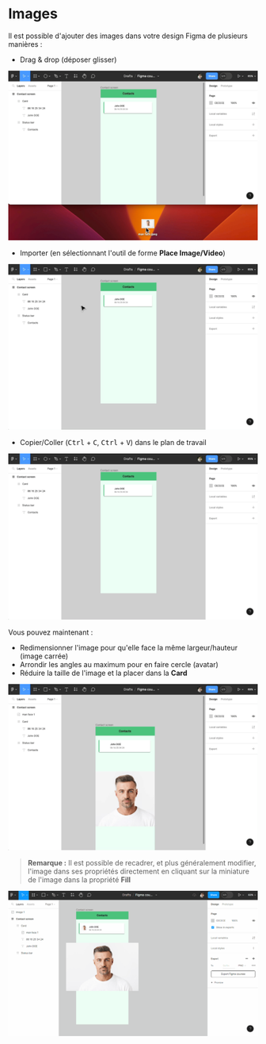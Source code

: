 # Images

Il est possible d'ajouter des images dans votre design Figma de plusieurs manières :
- Drag & drop (déposer glisser)

![image drag and drop](../../../assets/img/figma/theory/ui-components/images/image-drag-and-drop.gif)

- Importer (en sélectionnant l'outil de forme **Place Image/Video**)

![image import](../../../assets/img/figma/theory/ui-components/images/image-import.gif)

- Copier/Coller (<kbd>Ctrl</kbd> + <kbd>C</kbd>, <kbd>Ctrl</kbd> + <kbd>V</kbd>) dans le plan de travail

![image copy and paste](../../../assets/img/figma/theory/ui-components/images/image-copy-and-paste.gif)

Vous pouvez maintenant : 
- Redimensionner l'image pour qu'elle face la même largeur/hauteur (image carrée)
- Arrondir les angles au maximum pour en faire cercle (avatar)
- Réduire la taille de l'image et la placer dans la **Card**

![image resizing](../../../assets/img/figma/theory/ui-components/images/image-resizing.gif)

> **Remarque :** Il est possible de recadrer, et plus généralement modifier, l'image dans ses propriétés directement en cliquant sur la miniature de l'image dans la propriété **Fill**

![image properties](../../../assets/img/figma/theory/ui-components/images/image-properties.gif)